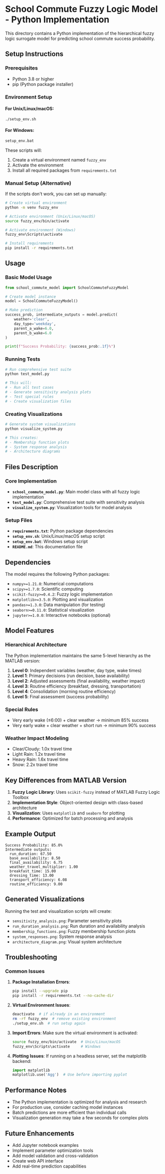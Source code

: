 # School Commute Fuzzy Logic Model - Python Implementation

This directory contains a Python implementation of the hierarchical fuzzy logic surrogate model for predicting school commute success probability.

## Setup Instructions

### Prerequisites
- Python 3.8 or higher
- pip (Python package installer)

### Environment Setup

#### For Unix/Linux/macOS:
```bash
./setup_env.sh
```

#### For Windows:
```cmd
setup_env.bat
```

These scripts will:
1. Create a virtual environment named `fuzzy_env`
2. Activate the environment
3. Install all required packages from `requirements.txt`

### Manual Setup (Alternative)
If the scripts don't work, you can set up manually:

```bash
# Create virtual environment
python -m venv fuzzy_env

# Activate environment (Unix/Linux/macOS)
source fuzzy_env/bin/activate

# Activate environment (Windows)
fuzzy_env\Scripts\activate

# Install requirements
pip install -r requirements.txt
```

## Usage

### Basic Model Usage

```python
from school_commute_model import SchoolCommuteFuzzyModel

# Create model instance
model = SchoolCommuteFuzzyModel()

# Make prediction
success_prob, intermediate_outputs = model.predict(
    weather='clear', 
    day_type='weekday', 
    parent_a_wake=6.0, 
    parent_b_wake=6.0
)

print(f"Success Probability: {success_prob:.1f}%")
```

### Running Tests

```python
# Run comprehensive test suite
python test_model.py

# This will:
# - Run all test cases
# - Generate sensitivity analysis plots
# - Test special rules
# - Create visualization files
```

### Creating Visualizations

```python
# Generate system visualizations
python visualize_system.py

# This creates:
# - Membership function plots
# - System response analysis
# - Architecture diagrams
```

## Files Description

### Core Implementation
- **`school_commute_model.py`**: Main model class with all fuzzy logic implementation
- **`test_model.py`**: Comprehensive test suite with sensitivity analysis
- **`visualize_system.py`**: Visualization tools for model analysis

### Setup Files
- **`requirements.txt`**: Python package dependencies
- **`setup_env.sh`**: Unix/Linux/macOS setup script
- **`setup_env.bat`**: Windows setup script
- **`README.md`**: This documentation file

## Dependencies

The model requires the following Python packages:
- `numpy>=1.21.0`: Numerical computations
- `scipy>=1.7.0`: Scientific computing
- `scikit-fuzzy>=0.4.2`: Fuzzy logic implementation
- `matplotlib>=3.5.0`: Plotting and visualization
- `pandas>=1.3.0`: Data manipulation (for testing)
- `seaborn>=0.11.0`: Statistical visualization
- `jupyter>=1.0.0`: Interactive notebooks (optional)

## Model Features

### Hierarchical Architecture
The Python implementation maintains the same 5-level hierarchy as the MATLAB version:

1. **Level 0**: Independent variables (weather, day type, wake times)
2. **Level 1**: Primary decisions (run decision, base availability)
3. **Level 2**: Adjusted assessments (final availability, weather impact)
4. **Level 3**: Routine efficiency (breakfast, dressing, transportation)
5. **Level 4**: Consolidation (morning routine efficiency)
6. **Level 5**: Final assessment (success probability)

### Special Rules
- Very early wake (≤6:00) + clear weather → minimum 85% success
- Very early wake + clear weather + short run → minimum 90% success

### Weather Impact Modeling
- Clear/Cloudy: 1.0x travel time
- Light Rain: 1.2x travel time
- Heavy Rain: 1.6x travel time
- Snow: 2.2x travel time

## Key Differences from MATLAB Version

1. **Fuzzy Logic Library**: Uses `scikit-fuzzy` instead of MATLAB Fuzzy Logic Toolbox
2. **Implementation Style**: Object-oriented design with class-based architecture
3. **Visualization**: Uses `matplotlib` and `seaborn` for plotting
4. **Performance**: Optimized for batch processing and analysis

## Example Output

```
Success Probability: 85.0%
Intermediate outputs:
  run_duration: 67.50
  base_availability: 8.50
  final_availability: 6.75
  weather_travel_multiplier: 1.00
  breakfast_time: 15.00
  dressing_time: 13.00
  transport_efficiency: 6.08
  routine_efficiency: 9.00
```

## Generated Visualizations

Running the test and visualization scripts will create:
- `sensitivity_analysis.png`: Parameter sensitivity plots
- `run_duration_analysis.png`: Run duration and availability analysis
- `membership_functions.png`: Fuzzy membership function plots
- `system_responses.png`: System response analysis
- `architecture_diagram.png`: Visual system architecture

## Troubleshooting

### Common Issues

1. **Package Installation Errors**:
   ```bash
   pip install --upgrade pip
   pip install -r requirements.txt --no-cache-dir
   ```

2. **Virtual Environment Issues**:
   ```bash
   deactivate  # if already in an environment
   rm -rf fuzzy_env  # remove existing environment
   ./setup_env.sh  # run setup again
   ```

3. **Import Errors**:
   Make sure the virtual environment is activated:
   ```bash
   source fuzzy_env/bin/activate  # Unix/Linux/macOS
   fuzzy_env\Scripts\activate     # Windows
   ```

4. **Plotting Issues**:
   If running on a headless server, set the matplotlib backend:
   ```python
   import matplotlib
   matplotlib.use('Agg')  # Use before importing pyplot
   ```

## Performance Notes

- The Python implementation is optimized for analysis and research
- For production use, consider caching model instances
- Batch predictions are more efficient than individual calls
- Visualization generation may take a few seconds for complex plots

## Future Enhancements

- Add Jupyter notebook examples
- Implement parameter optimization tools
- Add model validation and cross-validation
- Create web API interface
- Add real-time prediction capabilities